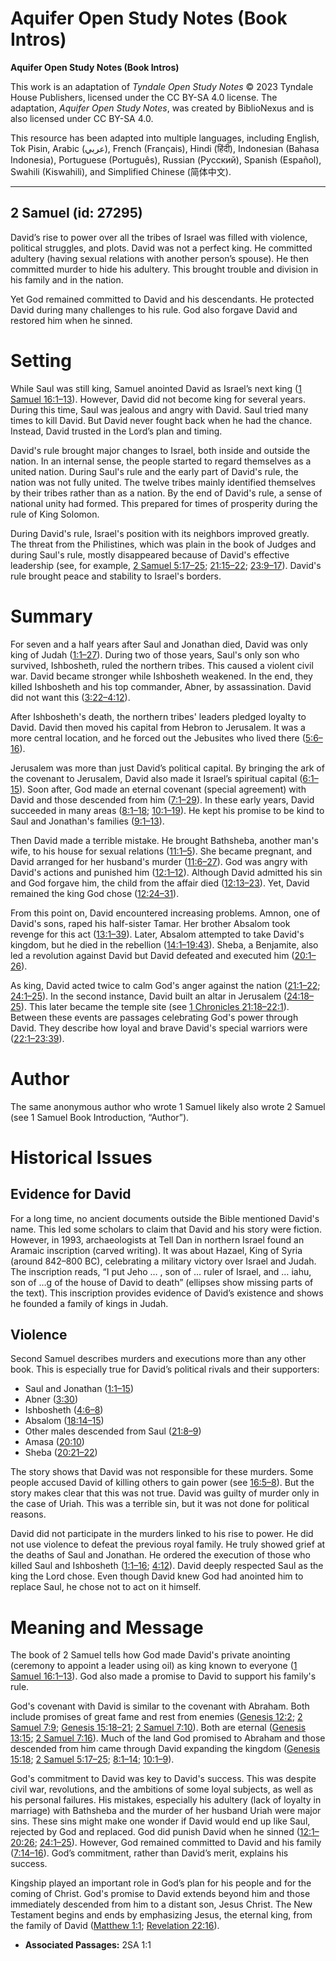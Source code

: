 # Aquifer Open Study Notes (Book Intros)

**Aquifer Open Study Notes (Book Intros)**

This work is an adaptation of *Tyndale Open Study Notes* © 2023 Tyndale House Publishers, licensed under the CC BY\-SA 4\.0 license. The adaptation, *Aquifer Open Study Notes*, was created by BiblioNexus and is also licensed under CC BY\-SA 4\.0\.

This resource has been adapted into multiple languages, including English, Tok Pisin, Arabic (عربي), French (Français), Hindi (हिंदी), Indonesian (Bahasa Indonesia), Portuguese (Português), Russian (Русский), Spanish (Español), Swahili (Kiswahili), and Simplified Chinese (简体中文).



--------------------------------

## 2 Samuel (id: 27295)

David’s rise to power over all the tribes of Israel was filled with violence, political struggles, and plots. David was not a perfect king. He committed adultery (having sexual relations with another person’s spouse). He then committed murder to hide his adultery. This brought trouble and division in his family and in the nation.

Yet God remained committed to David and his descendants. He protected David during many challenges to his rule. God also forgave David and restored him when he sinned.

Setting
=======

While Saul was still king, Samuel anointed David as Israel’s next king ([1 Samuel 16:1–13](https://ref.ly/1Sam16:1-1Sam16:13)). However, David did not become king for several years. During this time, Saul was jealous and angry with David. Saul tried many times to kill David. But David never fought back when he had the chance. Instead, David trusted in the Lord’s plan and timing.

David's rule brought major changes to Israel, both inside and outside the nation. In an internal sense, the people started to regard themselves as a united nation. During Saul's rule and the early part of David's rule, the nation was not fully united. The twelve tribes mainly identified themselves by their tribes rather than as a nation. By the end of David's rule, a sense of national unity had formed. This prepared for times of prosperity during the rule of King Solomon.

During David's rule, Israel's position with its neighbors improved greatly. The threat from the Philistines, which was plain in the book of Judges and during Saul's rule, mostly disappeared because of David's effective leadership (see, for example, [2 Samuel 5:17–25](https://ref.ly/2Sam5:17-2Sam5:25); [21:15–22](https://ref.ly/2Sam21:15-2Sam21:22); [23:9–17](https://ref.ly/2Sam23:9-2Sam23:17)). David's rule brought peace and stability to Israel's borders.

Summary
=======

For seven and a half years after Saul and Jonathan died, David was only king of Judah ([1:1–27](https://ref.ly/2Sam1:1-2Sam1:27)). During two of those years, Saul's only son who survived, Ishbosheth, ruled the northern tribes. This caused a violent civil war. David became stronger while Ishbosheth weakened. In the end, they killed Ishbosheth and his top commander, Abner, by assassination. David did not want this ([3:22–4:12](https://ref.ly/2Sam3:22-2Sam4:12)). 

After Ishbosheth's death, the northern tribes' leaders pledged loyalty to David. David then moved his capital from Hebron to Jerusalem. It was a more central location, and he forced out the Jebusites who lived there ([5:6–16](https://ref.ly/2Sam5:6-2Sam5:16)).

Jerusalem was more than just David’s political capital. By bringing the ark of the covenant to Jerusalem, David also made it Israel’s spiritual capital ([6:1–15](https://ref.ly/2Sam6:1-2Sam6:15)). Soon after, God made an eternal covenant (special agreement) with David and those descended from him ([7:1–29](https://ref.ly/2Sam7:1-2Sam7:29)). In these early years, David succeeded in many areas ([8:1–18](https://ref.ly/2Sam8:1-2Sam8:18); [10:1–19](https://ref.ly/2Sam10:1-2Sam10:19)). He kept his promise to be kind to Saul and Jonathan's families ([9:1–13](https://ref.ly/2Sam9:1-2Sam9:13)).

Then David made a terrible mistake. He brought Bathsheba, another man's wife, to his house for sexual relations ([11:1–5](https://ref.ly/2Sam11:1-2Sam11:5)). She became pregnant, and David arranged for her husband's murder ([11:6–27](https://ref.ly/2Sam11:6-2Sam11:27)). God was angry with David's actions and punished him ([12:1–12](https://ref.ly/2Sam12:1-2Sam12:12)). Although David admitted his sin and God forgave him, the child from the affair died ([12:13–23](https://ref.ly/2Sam12:13-2Sam12:23)). Yet, David remained the king God chose ([12:24–31](https://ref.ly/2Sam12:24-2Sam12:31)).

From this point on, David encountered increasing problems. Amnon, one of David's sons, raped his half\-sister Tamar. Her brother Absalom took revenge for this act ([13:1–39](https://ref.ly/2Sam13:1-2Sam13:39)). Later, Absalom attempted to take David's kingdom, but he died in the rebellion ([14:1–19:43](https://ref.ly/2Sam14:1-2Sam19:43)). Sheba, a Benjamite, also led a revolution against David but David defeated and executed him ([20:1–26](https://ref.ly/2Sam20:1-2Sam20:26)).

As king, David acted twice to calm God's anger against the nation ([21:1–22](https://ref.ly/2Sam21:1-2Sam21:22); [24:1–25](https://ref.ly/2Sam24:1-2Sam24:25)). In the second instance, David built an altar in Jerusalem ([24:18–25](https://ref.ly/2Sam24:18-2Sam24:25)). This later became the temple site (see [1 Chronicles 21:18–22:1](https://ref.ly/1Chr21:18-1Chr22:1)). Between these events are passages celebrating God's power through David. They describe how loyal and brave David's special warriors were ([22:1–23:39](https://ref.ly/2Sam22:1-2Sam23:39)).

Author
======

The same anonymous author who wrote 1 Samuel likely also wrote 2 Samuel (see 1 Samuel Book Introduction, “Author”).

Historical Issues
=================

Evidence for David
------------------

For a long time, no ancient documents outside the Bible mentioned David's name. This led some scholars to claim that David and his story were fiction. However, in 1993, archaeologists at Tell Dan in northern Israel found an Aramaic inscription (carved writing). It was about Hazael, King of Syria (around 842–800 BC), celebrating a military victory over Israel and Judah. The inscription reads, “I put Jeho … , son of … ruler of Israel, and … iahu, son of …g of the house of David to death” (ellipses show missing parts of the text). This inscription provides evidence of David’s existence and shows he founded a family of kings in Judah.

Violence
--------

Second Samuel describes murders and executions more than any other book. This is especially true for David’s political rivals and their supporters: 

* Saul and Jonathan ([1:1–15](https://ref.ly/2Sam1:1-2Sam1:15))
* Abner ([3:30](https://ref.ly/2Sam3:30))
* Ishbosheth ([4:6–8](https://ref.ly/2Sam4:6-2Sam4:8))
* Absalom ([18:14–15](https://ref.ly/2Sam18:14-2Sam18:15))
* Other males descended from Saul ([21:8–9](https://ref.ly/2Sam21:8-2Sam21:9))
* Amasa ([20:10](https://ref.ly/2Sam20:10))
* Sheba ([20:21–22](https://ref.ly/2Sam20:21-2Sam20:22))

The story shows that David was not responsible for these murders. Some people accused David of killing others to gain power (see [16:5–8](https://ref.ly/2Sam16:5-2Sam16:8)). But the story makes clear that this was not true. David was guilty of murder only in the case of Uriah. This was a terrible sin, but it was not done for political reasons.

David did not participate in the murders linked to his rise to power. He did not use violence to defeat the previous royal family. He truly showed grief at the deaths of Saul and Jonathan. He ordered the execution of those who killed Saul and Ishbosheth ([1:1–16](https://ref.ly/2Sam1:1-2Sam1:16); [4:12](https://ref.ly/2Sam4:12)). David deeply respected Saul as the king the Lord chose. Even though David knew God had anointed him to replace Saul, he chose not to act on it himself.

Meaning and Message
===================

The book of 2 Samuel tells how God made David's private anointing (ceremony to appoint a leader using oil) as king known to everyone ([1 Samuel 16:1–13](https://ref.ly/1Sam16:1-1Sam16:13)). God also made a promise to David to support his family's rule.

God's covenant with David is similar to the covenant with Abraham. Both include promises of great fame and rest from enemies ([Genesis 12:2](https://ref.ly/Gen12:2); [2 Samuel 7:9](https://ref.ly/2Sam7:9); [Genesis 15:18–21](https://ref.ly/Gen15:18-Gen15:21); [2 Samuel 7:10](https://ref.ly/2Sam7:10)). Both are eternal ([Genesis 13:15](https://ref.ly/Gen13:15); [2 Samuel 7:16](https://ref.ly/2Sam7:16)). Much of the land God promised to Abraham and those descended from him came through David expanding the kingdom ([Genesis 15:18](https://ref.ly/Gen15:18); [2 Samuel 5:17–25](https://ref.ly/2Sam5:17-2Sam5:25); [8:1–14](https://ref.ly/2Sam8:1-2Sam8:14); [10:1–9](https://ref.ly/2Sam10:1-2Sam10:9)).

God's commitment to David was key to David's success. This was despite civil war, revolutions, and the ambitions of some loyal subjects, as well as his personal failures. His mistakes, especially his adultery (lack of loyalty in marriage) with Bathsheba and the murder of her husband Uriah were major sins. These sins might make one wonder if David would end up like Saul, rejected by God and replaced. God did punish David when he sinned ([12:1–20:26](https://ref.ly/2Sam12:1-2Sam20:26); [24:1–25](https://ref.ly/2Sam24:1-2Sam24:25)). However, God remained committed to David and his family ([7:14–16](https://ref.ly/2Sam7:14-2Sam7:16)). God’s commitment, rather than David’s merit, explains his success.

Kingship played an important role in God’s plan for his people and for the coming of Christ. God's promise to David extends beyond him and those immediately descended from him to a distant son, Jesus Christ. The New Testament begins and ends by emphasizing Jesus, the eternal king, from the family of David ([Matthew 1:1](https://ref.ly/Matt1:1); [Revelation 22:16](https://ref.ly/Rev22:16)).

* **Associated Passages:** 2SA 1:1

